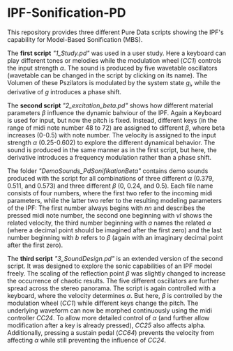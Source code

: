 # IPF-Sonification-PD


This repository provides three different Pure Data scripts showing the IPF's capability for Model-Based Sonification (MBS).

The **first script** *"1_Study.pd"* was used in a user study. Here a keyboard can play different tones or melodies while the modulation wheel (*CC1*) controls the input strength $\alpha$. The sound is produced by five wavetable oscillators (wavetable can be changed in the script by clicking on its name). The Volumen of these Pszilators is modulated by the system state $g_i$, while the derivative of $g$ introduces a phase shift.


The **second script** *"2_excitation_beta.pd"* shows how different material parameters $\beta$ influence the dynamic bahviour of the IPF. Again a Keyboard is used for input, but now the pitch is fixed. Instead, different keys (in the range of midi note number 48 to 72) are assigned to different $\beta$, where beta increases (0-0.5) with note number. The velocity is assigned to the input strength $\alpha$ (0.25-0.602) to explore the different dynamical behavior. The sound is produced in the same manner as in the first script, but here, the derivative introduces a frequency modulation rather than a phase shift. 

The folder *"DemoSounds_PdSonifikationBeta"* contains demo sounds produced with the script for all combinations of three different $\alpha$ (0.379, 0.511, and 0.573) and three different $\beta$ (0, 0.24, and 0.5). Each file name consists of four numbers, where the first two refer to the incoming midi parameters, while the latter two refer to the resulting modeling parameters of the IPF: The first number always begins with *nn* and describes the pressed midi note number, the second one beginning with *vl* shows the related velocity, the third number beginning with *a* names the related $\alpha$ (where a decimal point should be imagined after the first zero) and the last number beginning with *b* refers to $\beta$ (again with an imaginary decimal point after the first zero).


The **third script** *"3_SoundDesign.pd"* is an extended version of the second script. It was designed to explore the sonic capabilities of an IPF model freely. The scaling of the reflection point $\beta$ was slightly changed to increase the occurrence of chaotic results. The five different oscillators are further spread across the stereo panorama. The script is again controlled with a keyboard, where the velocity determines $\alpha$. But here, $\beta$ is controlled by the modulation wheel (*CC1*) while different keys change the pitch. The underlying waveform can now be morphed continuously using the midi controller *CC24*. To allow more detailed control of $\alpha$ (and further allow modification after a key is already pressed), *CC25* also affects alpha. Additionally, pressing a sustain pedal (*CC64*) prevents the velocity from affecting $\alpha$ while still preventing the influence of *CC24*.
